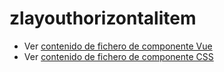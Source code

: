 # zlayouthorizontalitem

 - Ver [contenido de fichero de componente Vue](./zlayouthorizontalitem.vue)
 - Ver [contenido de fichero de componente CSS](./zlayouthorizontalitem.scss)
